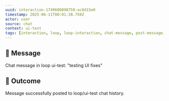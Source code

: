```yaml
---
uuid: interaction-1749600098750-ac8d15e0
timestamp: 2025-06-11T00:01:38.750Z
actor: user
source: chat
context: ui-test
tags: [interaction, loop, loop-interaction, chat-message, post-message, user-action]
---
```


## 💬 Message

Chat message in loop ui-test: "testing UI fixes"

## 🔄 Outcome

Message successfully posted to loop/ui-test chat history.
